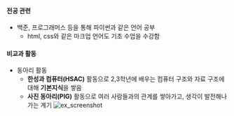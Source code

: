 #### 전공 관련
  - 백준, 프로그래머스 등을 통해 파이썬과 같은 언어 공부
    - html, css와 같은 마크업 언어도 기초 수업을 수강함

#### 비교과 활동
  - 동아리 활동
    - **한성과 컴퓨터(HSAC)** 활동으로 2,3학년에 배우는 컴퓨터 구조와 자료 구조에 대해 **기본지식**을 쌓음
    - **사진 동아리(PIG)** 활동으로 여러 사람들과의 관계를 쌓아가고, 생각이 발전해나가는 계기 
   ![ex_screenshot](./images/workExperience/1.jpg)